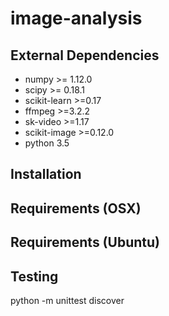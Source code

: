 # image-analysis

## External Dependencies
* numpy >= 1.12.0
* scipy >= 0.18.1
* scikit-learn >=0.17
* ffmpeg >=3.2.2
* sk-video >=1.17
* scikit-image >=0.12.0
* python 3.5

## Installation

## Requirements (OSX)

## Requirements (Ubuntu)

## Testing
python -m unittest discover
